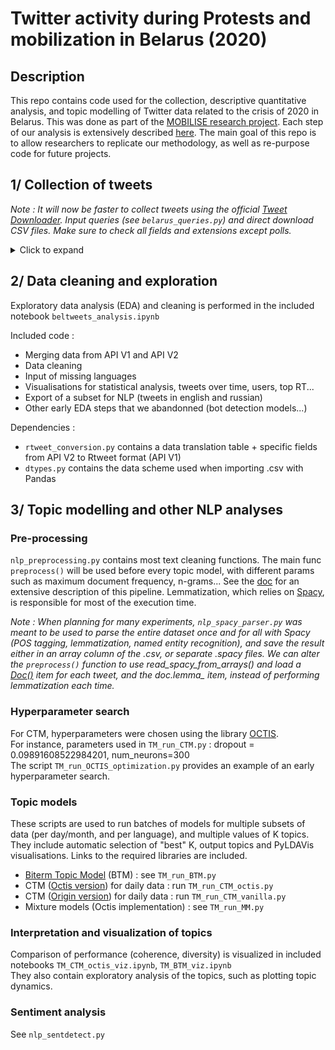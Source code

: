 ﻿# Twitter activity during Protests and mobilization in Belarus (2020)
## Description
This repo contains code used for the collection, descriptive quantitative analysis, and topic modelling of Twitter data related to the crisis of 2020 in Belarus. This was done as part of the [MOBILISE research project](https://mobiliseproject.com/). Each step of our analysis is extensively described [here](docs/analysis_steps.pdf).
The main goal of this repo is to allow researchers to replicate our methodology, as well as re-purpose code for future projects.


##	1/ Collection of tweets

  *Note : It will now be faster to collect tweets using the official [Tweet Downloader](https://developer.twitter.com/apitools/downloader). Input queries (see `belarus_queries.py`) and direct download CSV files. Make sure to check all fields and extensions except polls.* 
<details>
    <summary>Click to expand</summary>

###	Original batch
Early data was collected using the R plugin [RTweet](https://github.com/ropensci/rtweet) which requires legacy API V1 credentials from Twitter.  
* `rtweet_collect.R` was executed weekly. Input your own credentials.

### Second batch
Additional data was collected using Twitter API V2 [Academic access](https://developer.twitter.com/en/products/twitter-api/academic-research) and the Python library [Twarc](https://github.com/docnow/twarc). We cover missing dates and performed keyword augmentation (new hashtags). 
* `pip install twarc==2.9.5`
* `make_queries.py` to execute a batch of requests and get 1 CSV per query group.
* `new_hashtag_list` contains hashtags and keywords that were used to extend the dataset

### Converting JSON (V2) to (V1) CSV
We use the Twarc_CSV plugin to flatten JSON data into a format we can merge with the CSV produced by Rtweet. 
Requires the separate plugin [twarc-csv](https://github.com/DocNow/twarc-csv) :  
* `pip install twarc-csv==0.5.2`
* `csv_conversion.ipynb` this notebook can be used to replicate this step and get .csv from JSON 

### Count of tweets
When we only need the *count of tweets* for a certain request (timeframe, language), we only make a [Count request](https://developer.twitter.com/en/docs/twitter-api/tweets/counts/introduction).  
This is demonstrated in `counts.ipynb`.

### Dependencies :
 - `srch_v2.py` custom wrapper over Twarc with search functions
 - `belarus_queries.py` contains hashtags we followed
 - `config.yaml` for credentials
 - `rtweet_conversion.py` contains a data translation table + specific fields from API V2 to Rtweet format (API V1)
 - `v2_csv_converter.py` custom wrapper over twarc_csv to extract specific data, flatten JSON into CSV 

Example config.yaml :
```yaml
api_key: 0000000000000000000000000
api_secret: 00000000000000000000000000000000000000000000000000
bearer_token : 00000000000000000000000000000000000000000000000000000000000000000000000000000000000000000000000000000000000000000000000000000
access_token : 00000000000000000000-AAAAAAAAAAAAAAAAAAAAAAAAAAAAAA
access_token_secret : 000000000000000000000000000000000000000000000
sql_debug: false
rapidapi_key: "aaaaaaaaaaaaaaaaaaaaaaaaaaaaaaaaaaaaaaaaaaaaaaaaaa"
```
</details>  

## 2/ Data cleaning and exploration

Exploratory data analysis (EDA) and cleaning is performed in the included notebook `beltweets_analysis.ipynb`

Included code : 
* Merging data from API V1 and API V2
* Data cleaning
* Input of missing languages 
* Visualisations for statistical analysis, tweets over time, users, top RT...
* Export of a subset for NLP (tweets in english and russian)
* Other early EDA steps that we abandonned (bot detection models...)

Dependencies :
- `rtweet_conversion.py` contains a data translation table + specific fields from API V2 to Rtweet format (API V1)
- `dtypes.py` contains the data scheme used when importing .csv with Pandas


## 3/ Topic modelling and other NLP analyses
### Pre-processing
`nlp_preprocessing.py` contains most text cleaning functions. The main func `preprocess()` will be used before every topic model, with different params such as maximum document frequency, n-grams... See the [doc](docs/analysis_steps.pdf) for an extensive description of this pipeline. Lemmatization, which relies on [Spacy](https://spacy.io/), is responsible for most of the execution time.  

*Note : When planning for many experiments, `nlp_spacy_parser.py` was meant to be used to parse the entire dataset once and for all with Spacy (POS tagging, lemmatization, named entity recognition), and save the result either in an array column of the .csv, or separate .spacy files. We can alter the `preprocess()` function to use read_spacy_from_arrays() and load a [Doc()](https://spacy.io/api/doc) item for each tweet, and the doc.lemma_ item, instead of performing lemmatization each time.*

### Hyperparameter search
For CTM, hyperparameters were chosen using the library [OCTIS](https://github.com/mind-Lab/octis).  
For instance, parameters used in `TM_run_CTM.py` : dropout = 0.09891608522984201, num_neurons=300  
The script `TM_run_OCTIS_optimization.py` provides an example of an early hyperparameter search.

### Topic models
These scripts are used to run batches of models for multiple subsets of data (per day/month, and per language), and multiple values of K topics. 
They include automatic selection of "best" K, output topics and PyLDAVis visualisations.  Links to the required libraries are included.   
* [Biterm Topic Model](https://pypi.org/project/bitermplus/) (BTM) : see `TM_run_BTM.py`
* CTM ([Octis version](https://github.com/mind-Lab/octis)) for daily data : run `TM_run_CTM_octis.py`  
* CTM ([Origin version](https://github.com/MilaNLProc/contextualized-topic-models)) for daily data : run `TM_run_CTM_vanilla.py`  
* Mixture models (Octis implementation) : see `TM_run_MM.py` 

### Interpretation and visualization of topics
Comparison of performance (coherence, diversity) is visualized in included notebooks `TM_CTM_octis_viz.ipynb`,  `TM_BTM_viz.ipynb`  
They also contain exploratory analysis of the topics, such as plotting topic dynamics.

### Sentiment analysis
See `nlp_sentdetect.py`

